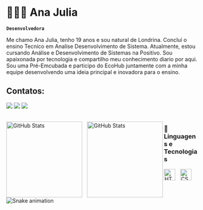 # 👩🏻‍💻 Ana Julia

**`Desenvolvedora`**

Me chamo Ana Julia, tenho 19 anos e sou natural de Londrina. Concluí o ensino Tecnico em Analise Desenvolvimento de Sistema. Atualmente, estou cursando Análise e Desenvolvimento de Sistemas na Positivo. Sou apaixonada por tecnologia e compartilho meu conhecimento diario por aqui. Sou uma Pré-Emcubada e participo do EcoHub juntamente com a minha equipe desenvolvendo uma ideia principal e inovadora para o ensino.

## Contatos:
<div>
<a href="https://www.instagram.com/anaju.ffernandes?igsh=MWU0ZXVkbThhb2N1MA==" target="_blank"><img loading="lazy" src="https://img.shields.io/badge/-Instagram-%23E4405F?style=for-the-badge&logo=instagram&logoColor=white" target="_blank"></a>
<a href = "mailto:santosffernandesana@gmail.com"><img loading="lazy" src="https://img.shields.io/badge/Gmail-D14836?style=for-the-badge&logo=gmail&logoColor=white" target="_blank"></a>
<a href="www.linkedin.com/in/ana-julia-dos-santos-fernandes-51aa91231" target="_blank"><img loading="lazy" src="https://img.shields.io/badge/-LinkedIn-%230077B5?style=for-the-badge&logo=linkedin&logoColor=white" target="_blank"></a>   
  
</div><br>

<img 
    align="left" 
    alt="GitHub Stats" 
    height="200" 
    style="padding-right: 10px;" 
    src="https://github-readme-stats.vercel.app/api?username=AnaJuliaSFernandes&show_icons=true&theme=radical&include_all_commits=true&locale=pt-br" 
  />
  <img 
      align="left" 
      alt="GitHub Stats" 
      height="200" 
      src="https://github-readme-stats.vercel.app/api/top-langs/?username=AnaJuliaSFernandes&theme=radical&layout=compact&custom_title=Tecnologias&langs_count=9" 
  />
</div>

### 🤖 Linguagens e Tecnologias

<img 
    align="left" 
    alt="HTML"
    title="HTML" 
    width="30px" 
    style="padding-right: 10px;" 
    src="https://cdn.jsdelivr.net/gh/devicons/devicon@latest/icons/html5/html5-original.svg" 
/>
<img 
    align="left" 
    alt="CSS" 
    title="CSS"
    width="30px" 
    style="padding-right: 10px;" 
    src="https://cdn.jsdelivr.net/gh/devicons/devicon@latest/icons/css3/css3-original.svg" 
/>


![Snake animation](https://github.com/AnaJuliaSFernandes/AnaJuliaSFernandes/blob/output/github-contribution-grid-snake.svg)

